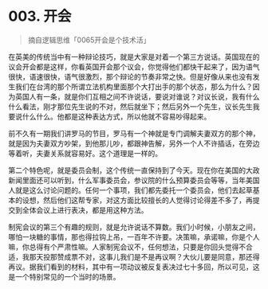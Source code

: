 # 003. 开会
> 摘自逻辑思维「0065开会是个技术活」

在英美的传统当中有一种辩论技巧，就是大家是对着一个第三方说话。英国现在的议会开会都是这样，你看英国开会那个议会，你觉得他们都快干起来了，因为语气很快，语速很快，语气很激烈，那个辩论的节奏非常之快。但是好像从来也没有发生我们在台湾的那个所谓立法机构里面那个大打出手的那个状态，那么为什么？因为英国人有一条，就是你们互相之间不许说话，要说对谁说？对议长说，我有什么什么看法，刚才那位先生说的不对，然后就坐下；然后另外一个先生，议长先生我要说什么什么。他都是这种表达方式，所以他就不容易吵得起来。

前不久有一期我们讲罗马的节目，罗马有一个神就是专门调解夫妻双方的那个神，就是因为夫妻双方吵架，到他那儿吵，都跟神告解，另外一个人不许插话，在旁边等着听，夫妻关系就容易好。这个道理是一样的。

第二个特色呢，就是委员会制，这个传统一直保持到了今天。现在你在美国的大政新闻里面还可以听到，什么军事委员会，参议院的什么预算委员会等等，当年美国人就是这么讨论问题的。任何一个事项，我们都先委托一个委员会，他们去起草基本的设想，然后他们这帮专家，对这方面比较擅长的人觉得讨论得差不多了，再提交到全体会议上进行表决，都是用这种方法。

制宪会议的第三个有趣的规则，就是允许说话不算数。我们小时候，小朋友之间，哪怕一块糖的事情，那也得拉钩上吊，一百年不许要。决策嘛，承诺嘛，你是个人嘛，你总得有个严肃性嘛。人家制宪会议不，任何想法，只要是你回头觉得不合适，我那天投那赞成票不对，这事儿我们是不是再议啊？大伙儿要是同意，那还得再议。据我们看到的材料，其中有一项动议被反复表决过七十多回，所以可见，这是一个特别常见的一个当时的场景。


